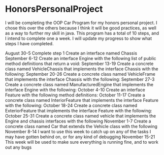 # HonorsPersonalProject

I will be completing the OOP Car Program for my honors personal project. I chose this over the others because I think it will be good practices, as well as a way to further my skill in java. This program has a total of 10 steps, and I intend to complete one a week. I will update my progress to show what steps I have completed.

August 30-5 Complete step 1 Create an interface named Chassis
September 6-12 Create an interface Engine with the following list of public method definitions that return a void:
September 13-19 Create a concrete class named VehicleChassis that implements the interface Chassis with the following:
September 20-26 Create a concrete class named VehicleFrame that implements the interface Chassis with the following:
September 27-3 Create a concrete class named ManufacturedEngine that implements the interface Engine with the following:
October 4-10 Create an interface Feature with the following method definitions:
October 11-17 Create a concrete class named InteriorFeature that implements the interface Feature with the following:
October 18-24 Create a concrete class named ExteriorFeature that implements the interface Feature with the following: 
October 25-31  Create a concrete class named vehicle that implements the Engine and chassis interfaces with the following
November 1-7 Create a concrete class named Car that extends the Vehicle class with the following
November 8-14 I want to use this week to catch up on any of the tasks I may have gotten behind on, or for any kind of debugging
November 15-21 This week will be used to make sure everything is running fine, and to work out any bugs
